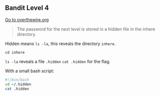 __Bandit Level 4__
---
[Go to overthewire.org](https://overthewire.org/wargames/bandit/bandit4.html)
> The password for the next level is stored in a hidden file in the inhere directory.

Hidden means `ls -la`, this reveals the directory `inhere`.

`cd inhere`

`ls -la` reveals a file `.hidden`
`cat .hidden` for the flag.

With a small bash script:
```bash
#!/bin/bash
cd ~/.hidden
cat .hidden
```